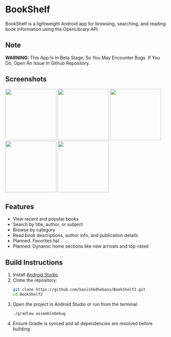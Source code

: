 # BookShelf

BookShelf is a lightweight Android app for browsing, searching, and reading book information using the OpenLibrary API.

## Note 

**WARNING:** This App Is In Beta Stage, So You May Encounter Bugs. If You Do, Open An Issue In Github Repository.

## Screenshots

[<img src="Screenshots/Screenshot_1.png" width=160>](Screenshots/Screenshot_1.png)
[<img src="Screenshots/Screenshot_2.png" width=160>](Screenshots/Screenshot_2.png)
[<img src="Screenshots/Screenshot_3.png" width=160>](Screenshots/Screenshot_3.png)
[<img src="Screenshots/Screenshot_4.png" width=160>](Screenshots/Screenshot_4.png)
[<img src="Screenshots/Screenshot_5.png" width=160>](Screenshots/Screenshot_5.png)

## Features

- View recent and popular books  
- Search by title, author, or subject  
- Browse by category  
- Read book descriptions, author info, and publication details  
- Planned: Favorites list  
- Planned: Dynamic home sections like new arrivals and top-rated

## Build Instructions

1. Install [Android Studio](https://developer.android.com/studio)  
2. Clone the repository:
   ```sh
   git clone https://github.com/kanishkdhebana/BookShelf2.git
   cd BookShelf2
3. Open the project in Android Studio or run from the terminal:
   ```sh
   ./gradlew assembleDebug
4. Ensure Gradle is synced and all dependencies are resolved before building.
